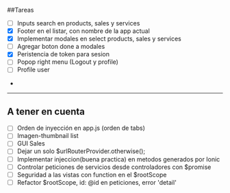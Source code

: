 ##Tareas

- [ ] Inputs search en products, sales y services
- [x] Footer en el listar, con nombre de la app actual
- [x] Implementar modales en select products, sales y services
- [ ] Agregar boton done a modales
- [x] Peristencia de token para sesion
- [ ] Popop right menu (Logout y profile)
- [ ] Profile user
- 

***

## A tener en cuenta

- [ ] Orden de inyección en app.js (orden  de tabs)
- [ ] Imagen-thumbnail list 
- [ ] GUI Sales
- [ ] Dejar un solo $urlRouterProvider.otherwise();
- [ ] Implementar injeccion(buena practica) en metodos generados por Ionic
- [ ] Controlar peticiones de servicios desde controladores con $promise
- [ ] Seguridad a las vistas con function en el $rootScope
- [ ] Refactor $rootScope, id: @id en peticiones, error 'detail'
